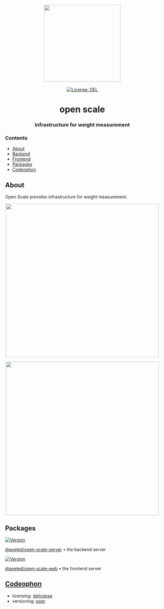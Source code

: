 <p align="center">
    <a target="_blank" href="https://aveled.com">
        <img src="https://raw.githubusercontent.com/aveled/open-scale/main/about/identity/open-scale.png" height="250px">
    </a>
    <br />
    <br />
    <a target="_blank" href="https://github.com/aveled/open-scale/blob/main/LICENSE">
        <img src="https://img.shields.io/badge/license-DEL-blue.svg?colorB=1380C3&style=for-the-badge" alt="License: DEL">
    </a>
</p>



<h1 align="center">
    open scale
</h1>


<h3 align="center">
    infrastructure for weight measurement
</h3>



### Contents

+ [About](#about)
+ [Backend](#backend)
+ [Frontend](#frontend)
+ [Packages](#packages)
+ [Codeophon](#codeophon)



## About

Open Scale provides infrastructure for weight measurement.

<p align="center">
    <img src="https://raw.githubusercontent.com/aveled/open-scale/main/about/images/ss-1.png" height="500px">
</p>

<p align="center">
    <img src="https://raw.githubusercontent.com/aveled/open-scale/main/about/images/ss-2.png" height="500px">
</p>



## Packages

<a target="_blank" href="https://www.npmjs.com/package/@aveled/open-scale-server">
    <img src="https://img.shields.io/npm/v/@aveled/open-scale-server.svg?logo=npm&colorB=1380C3&style=for-the-badge" alt="Version">
</a>

[@aveled/open-scale-server][open-scale-server] • the backend server

[open-scale-server]: https://github.com/aveled/open-scale/tree/main/packages/open-scale-server


<a target="_blank" href="https://www.npmjs.com/package/@aveled/open-scale-web">
    <img src="https://img.shields.io/npm/v/@aveled/open-scale-web.svg?logo=npm&colorB=1380C3&style=for-the-badge" alt="Version">
</a>

[@aveled/open-scale-web][open-scale-web] • the frontend server

[open-scale-web]: https://github.com/aveled/open-scale/tree/main/packages/open-scale-server



## [Codeophon](https://github.com/ly3xqhl8g9/codeophon)

+ licensing: [delicense](https://github.com/ly3xqhl8g9/delicense)
+ versioning: [αver](https://github.com/ly3xqhl8g9/alpha-versioning)
